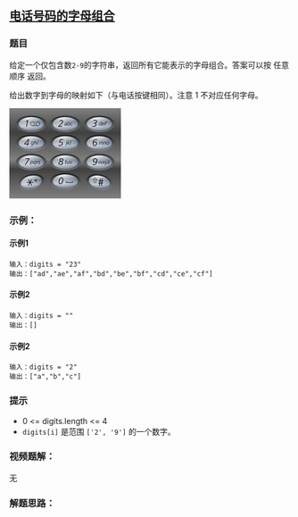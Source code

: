 ## [电话号码的字母组合](https://leetcode.cn/problems/letter-combinations-of-a-phone-number/)
### 题目

给定一个仅包含数`2-9`的字符串，返回所有它能表示的字母组合。答案可以按 任意顺序 返回。

给出数字到字母的映射如下（与电话按键相同）。注意 1 不对应任何字母。

![15_letter-combinations-of-a-phone-number](../../assets/15_letter-combinations-of-a-phone-number.png)

### 示例：

#### 示例1

	输入：digits = "23"
	输出：["ad","ae","af","bd","be","bf","cd","ce","cf"]

#### 示例2

	输入：digits = ""
	输出：[]

#### 示例2

	输入：digits = "2"
	输出：["a","b","c"]

### 提示

+ 0 <= digits.length <= 4
+ `digits[i]` 是范围 `['2', '9']` 的一个数字。

### 视频题解：

无


### 解题思路：